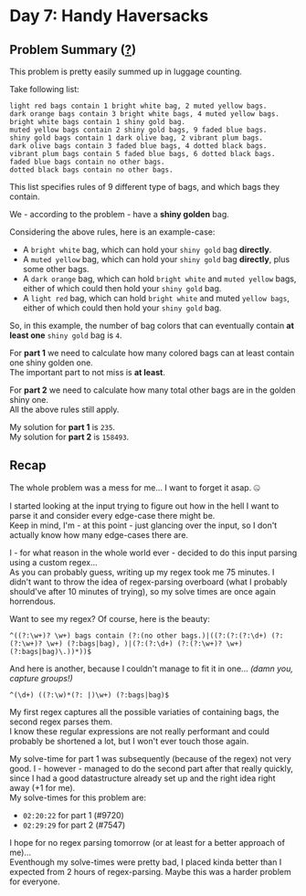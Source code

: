 # Day 7: Handy Haversacks
## Problem Summary ([?](https://adventofcode.com/2020/day/7))

This problem is pretty easily summed up in luggage counting.

Take following list:
```
light red bags contain 1 bright white bag, 2 muted yellow bags.
dark orange bags contain 3 bright white bags, 4 muted yellow bags.
bright white bags contain 1 shiny gold bag.
muted yellow bags contain 2 shiny gold bags, 9 faded blue bags.
shiny gold bags contain 1 dark olive bag, 2 vibrant plum bags.
dark olive bags contain 3 faded blue bags, 4 dotted black bags.
vibrant plum bags contain 5 faded blue bags, 6 dotted black bags.
faded blue bags contain no other bags.
dotted black bags contain no other bags.
```

This list specifies rules of 9 different type of bags, and which bags they contain.

We - according to the problem - have a **shiny golden** bag.

Considering the above rules, here is an example-case:

- A `bright white` bag, which can hold your `shiny gold` bag **directly**.
- A `muted yellow` bag, which can hold your `shiny gold` bag **directly**, plus some other bags.
- A `dark orange` bag, which can hold `bright white` and `muted yellow` bags, either of which could then hold your `shiny gold` bag.
- A `light red` bag, which can hold `bright white` and muted `yellow bags`, either of which could then hold your `shiny gold` bag.

So, in this example, the number of bag colors that can eventually contain **at least one** `shiny gold` bag is `4`.

For **part 1** we need to calculate how many colored bags can at least contain one shiny golden one.  
The important part to not miss is **at least**.

For **part 2** we need to calculate how many total other bags are in the golden shiny one.  
All the above rules still apply.

My solution for **part 1** is `235`.  
My solution for **part 2** is `158493`.

## Recap
The whole problem was a mess for me... I want to forget it asap. 🤐

I started looking at the input trying to figure out how in the hell I want to parse it and consider every edge-case there might be.  
Keep in mind, I'm - at this point - just glancing over the input, so I don't actually know how many edge-cases there are.

I - for what reason in the whole world ever - decided to do this input parsing using a custom regex...  
As you can probably guess, writing up my regex took me 75 minutes. I didn't want to throw the idea of regex-parsing overboard (what I probably should've after 10 minutes of trying), so my solve times are once again horrendous.

Want to see my regex? Of course, here is the beauty:
```regexp
^((?:\w+)? \w+) bags contain (?:(no other bags.)|((?:(?:(?:\d+) (?:(?:\w+)? \w+) (?:bags|bag), )|(?:(?:\d+) (?:(?:\w+)? \w+) (?:bags|bag)\.))*))$
```

And here is another, because I couldn't manage to fit it in one... *(damn you, capture groups!)*

```regexp
^(\d+) ((?:\w)*(?: |)\w+) (?:bags|bag)$
```

My first regex captures all the possible variaties of containing bags, the second regex parses them.  
I know these regular expressions are not really performant and could probably be shortened a lot, but I won't ever touch those again.

My solve-time for part 1 was subsequently (because of the regex) not very good. I - however - managed to do the second part after that really quickly, since I had a good datastructure already set up and the right idea right away (+1 for me).  
My solve-times for this problem are:
- `02:20:22` for part 1 (#9720)
- `02:29:29` for part 2 (#7547)

I hope for no regex parsing tomorrow (or at least for a better approach of me)...  
Eventhough my solve-times were pretty bad, I placed kinda better than I expected from 2 hours of regex-parsing. Maybe this was a harder problem for everyone.
